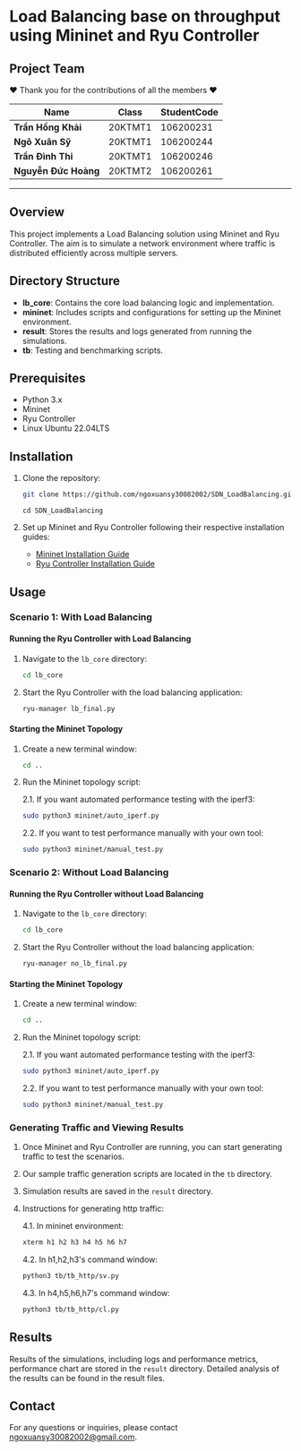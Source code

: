 # Load Balancing base on throughput using Mininet and Ryu Controller

## Project Team

❤️ Thank you for the contributions of all the members ❤️



| **Name**              | **Class**               | **StudentCode**          |
|-------------------    |-------------------------|--------------------------|
| **Trần Hồng Khải**    | 20KTMT1                 | 106200231                |
| **Ngô Xuân Sỹ**       | 20KTMT1                 | 106200244                |
| **Trần Đình Thi**     | 20KTMT1                 | 106200246                |
| **Nguyễn Đức Hoàng**  | 20KTMT2                 | 106200261                |

---

## Overview

This project implements a Load Balancing solution using Mininet and Ryu Controller. The aim is to simulate a network environment where traffic is distributed efficiently across multiple servers.

## Directory Structure

- **lb_core**: Contains the core load balancing logic and implementation.
- **mininet**: Includes scripts and configurations for setting up the Mininet environment.
- **result**: Stores the results and logs generated from running the simulations.
- **tb**: Testing and benchmarking scripts.

## Prerequisites

- Python 3.x
- Mininet
- Ryu Controller
- Linux Ubuntu 22.04LTS

## Installation

1. Clone the repository:
    ```bash
    git clone https://github.com/ngoxuansy30082002/SDN_LoadBalancing.git
    ```
    
    ```
    cd SDN_LoadBalancing
    ```

2. Set up Mininet and Ryu Controller following their respective installation guides:
    - [Mininet Installation Guide](http://mininet.org/download/)
    - [Ryu Controller Installation Guide](https://ryu.readthedocs.io/en/latest/getting_started.html)
## Usage

### Scenario 1: With Load Balancing

#### Running the Ryu Controller with Load Balancing

1. Navigate to the `lb_core` directory:
    ```bash
    cd lb_core
    ```

2. Start the Ryu Controller with the load balancing application:
    ```bash
    ryu-manager lb_final.py
    ```

#### Starting the Mininet Topology

1. Create a new terminal window:
    ```bash
    cd ..
    ```

2. Run the Mininet topology script:

    2.1. If you want automated performance testing with the iperf3:
    ```bash
    sudo python3 mininet/auto_iperf.py
    ```
    2.2. If you want to test performance manually with your own tool:
    ```bash
    sudo python3 mininet/manual_test.py
    ```

### Scenario 2: Without Load Balancing

#### Running the Ryu Controller without Load Balancing

1. Navigate to the `lb_core` directory:
    ```bash
    cd lb_core
    ```

2. Start the Ryu Controller without the load balancing application:
    ```bash
    ryu-manager no_lb_final.py
    ```

#### Starting the Mininet Topology

1. Create a new terminal window:
    ```bash
    cd ..
    ```

2. Run the Mininet topology script:
    
    2.1. If you want automated performance testing with the iperf3:
    ```bash
    sudo python3 mininet/auto_iperf.py
    ```
    2.2. If you want to test performance manually with your own tool:
    ```bash
    sudo python3 mininet/manual_test.py
    ```

### Generating Traffic and Viewing Results

1. Once Mininet and Ryu Controller are running, you can start generating traffic to test the scenarios.
2. Our sample traffic generation scripts are located in the `tb` directory.
3. Simulation results are saved in the `result` directory.
4. Instructions for generating http traffic:

    4.1. In mininet environment:
    ```bash
    xterm h1 h2 h3 h4 h5 h6 h7
    ```
    4.2. In h1,h2,h3's command window:
    ```bash
    python3 tb/tb_http/sv.py
    ```
    4.3. In h4,h5,h6,h7's command window:
     ```bash
    python3 tb/tb_http/cl.py
    ```

## Results

Results of the simulations, including logs and performance metrics, performance chart are stored in the `result` directory. Detailed analysis of the results can be found in the result files.

## Contact

For any questions or inquiries, please contact [ngoxuansy30082002@gmail.com](mailto:ngoxuansy30082002@gmail.com).
